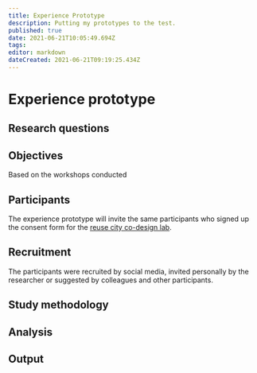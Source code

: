 ```yaml
---
title: Experience Prototype
description: Putting my prototypes to the test.
published: true
date: 2021-06-21T10:05:49.694Z
tags: 
editor: markdown
dateCreated: 2021-06-21T09:19:25.434Z
---
```


# Experience prototype

## Research questions



## Objectives

Based on the workshops conducted 

## Participants

The experience prototype will invite the same participants who signed up the consent form for the [reuse city co-design lab](/opendott/studies/reuse-city-lab).

## Recruitment

The participants were recruited by social media, invited personally by the researcher or suggested by colleagues and other participants.

## Study methodology

## Analysis

## Output